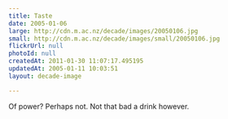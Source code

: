 ```yaml
---
title: Taste
date: 2005-01-06
large: http://cdn.m.ac.nz/decade/images/20050106.jpg
small: http://cdn.m.ac.nz/decade/images/small/20050106.jpg
flickrUrl: null
photoId: null
createdAt: 2011-01-30 11:07:17.495195
updatedAt: 2005-01-11 10:03:51
layout: decade-image

---
```

Of power? Perhaps not. Not that bad a drink however.
